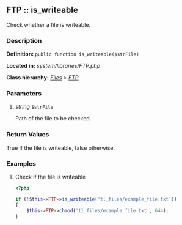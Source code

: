 
FTP :: is_writeable
-------------------------------------------

Check whether a file is writeable.


### Description ###

**Definition:** `public function is_writeable($strFile)`

**Located in:** *system/libraries/FTP.php*

**Class hierarchy:** *[Files](../Files.md) > [FTP](../FTP.md)*


### Parameters ###

1. *string* `$strFile`

	Path of the file to be checked.


### Return Values ###

True if the file is writeable, false otherwise.


### Examples ###

1. Check if the file is writeable

	```php
	<?php

	if (!$this->FTP->is_writeable('tl_files/example_file.txt'))
	{
		$this->FTP->chmod('tl_files/example_file.txt', 644);
	}
	```


